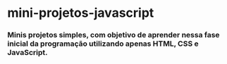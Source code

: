 # mini-projetos-javascript

### Minis projetos simples, com objetivo de aprender nessa fase inicial da programação utilizando apenas HTML, CSS e JavaScript.
